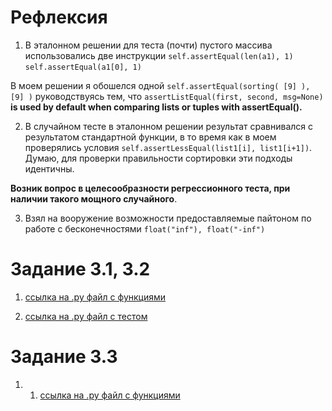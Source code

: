 # Рефлексия
1. В эталонном решении для теста (почти) пустого массива использовались две инструкции
        `self.assertEqual(len(a1), 1)`
        `self.assertEqual(a1[0], 1)`

В моем решении я обошелся одной `self.assertEqual(sorting( [9] ), [9] )` руководствуясь тем, что `assertListEqual(first, second, msg=None)` **is used by default when comparing lists or tuples with assertEqual().**

2. В случайном тесте в эталонном решении результат сравнивался с результатом стандартной функции, в то время как в моем проверялись условия `self.assertLessEqual(list1[i], list1[i+1])`. Думаю, для проверки правильности сортировки эти подходы идентичны.

**Возник вопрос в целесообразности регрессионного теста, при наличии такого мощного случайного**.

3. Взял на вооружение возможности предоставляемые пайтоном по работе с бесконечностями `float("inf"), float("-inf")`


# Задание 3.1, 3.2
1. [ссылка на .py файл c функциями](files_exec.py)

2. [ссылка на .py файл c тестом](test_files_exec.py) 

# Задание 3.3

1. 1. [ссылка на .py файл c функциями](files_exec2.py)


